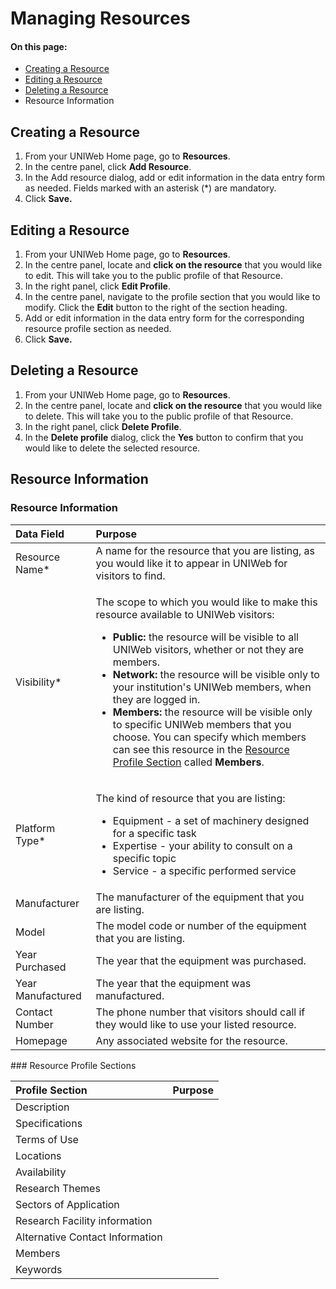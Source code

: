# Managing Resources

#### On this page: 

* [Creating a Resource](managing-equipment-profiles.md#creating-a-resource) 
* [Editing a Resource](managing-equipment-profiles.md#editing-a-resource)
* [Deleting a Resource](managing-equipment-profiles.md#deleting-a-resource)
* Resource Information

## Creating a Resource

1. From your UNIWeb Home page, go to **Resources**.
2. In the centre panel, click **Add Resource**.
3. In the Add resource dialog, add or edit information in the data entry form as needed. Fields marked with an asterisk \(\*\) are mandatory.
4. Click **Save.**

## Editing a Resource

1. From your UNIWeb Home page, go to **Resources**.
2. In the centre panel, locate and **click on the resource** that you would like to edit. This will take you to the public profile of that Resource.
3. In the right panel, click **Edit Profile**.
4. In the centre panel, navigate to the profile section that you would like to modify. Click the **Edit** button to the right of the section heading.
5. Add or edit information in the data entry form for the corresponding resource profile section as needed.
6. Click **Save.**

## Deleting a Resource

1. From your UNIWeb Home page, go to **Resources**.
2. In the centre panel, locate and **click on the resource** that you would like to delete. This will take you to the public profile of that Resource.
3. In the right panel, click **Delete Profile**.
4. In the **Delete profile** dialog, click the **Yes** button to confirm that you would like to delete the selected resource.

## Resource Information

### Resource Information

<table>
  <thead>
    <tr>
      <th style="text-align:left">Data Field</th>
      <th style="text-align:left">Purpose</th>
    </tr>
  </thead>
  <tbody>
    <tr>
      <td style="text-align:left">Resource Name*</td>
      <td style="text-align:left">A name for the resource that you are listing, as you would like it to
        appear in UNIWeb for visitors to find.</td>
    </tr>
    <tr>
      <td style="text-align:left">Visibility*</td>
      <td style="text-align:left">
        <p>The scope to which you would like to make this resource available to UNIWeb
          visitors:</p>
        <ul>
          <li><b>Public:</b> the resource will be visible to all UNIWeb visitors, whether
            or not they are members.</li>
          <li><b>Network: </b>the resource will be visible only to your institution&apos;s
            UNIWeb members, when they are logged in.</li>
          <li><b>Members: </b>the resource will be visible only to specific UNIWeb members
            that you choose. You can specify which members can see this resource in
            the <a href="managing-equipment-profiles.md#resource-profile-sections-1">Resource Profile Section</a> called <b>Members</b>.</li>
        </ul>
      </td>
    </tr>
    <tr>
      <td style="text-align:left">Platform Type*</td>
      <td style="text-align:left">
        <p>The kind of resource that you are listing:</p>
        <ul>
          <li>Equipment - a set of machinery designed for a specific task</li>
          <li>Expertise - your ability to consult on a specific topic</li>
          <li>Service - a specific performed service</li>
        </ul>
      </td>
    </tr>
    <tr>
      <td style="text-align:left">Manufacturer</td>
      <td style="text-align:left">The manufacturer of the equipment that you are listing.</td>
    </tr>
    <tr>
      <td style="text-align:left">Model</td>
      <td style="text-align:left">The model code or number of the equipment that you are listing.</td>
    </tr>
    <tr>
      <td style="text-align:left">Year Purchased</td>
      <td style="text-align:left">The year that the equipment was purchased.</td>
    </tr>
    <tr>
      <td style="text-align:left">Year Manufactured</td>
      <td style="text-align:left">The year that the equipment was manufactured.</td>
    </tr>
    <tr>
      <td style="text-align:left">Contact Number</td>
      <td style="text-align:left">The phone number that visitors should call if they would like to use your
        listed resource.</td>
    </tr>
    <tr>
      <td style="text-align:left">Homepage</td>
      <td style="text-align:left">Any associated website for the resource.</td>
    </tr>
  </tbody>
</table>### Resource Profile Sections

| Profile Section | Purpose |
| :--- | :--- |
| Description |  |
| Specifications |  |
| Terms of Use |  |
| Locations |  |
| Availability |  |
| Research Themes |  |
| Sectors of Application |  |
| Research Facility information |  |
| Alternative Contact Information |  |
| Members |  |
| Keywords |  |



